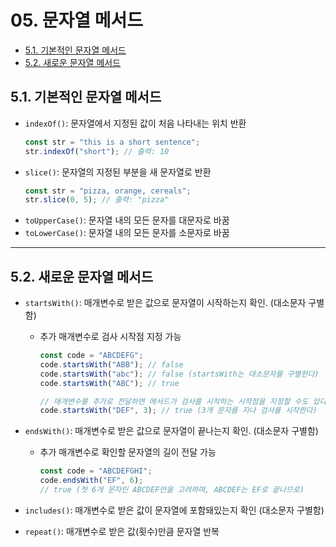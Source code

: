 # 05. 문자열 메서드

- [5.1. 기본적인 문자열 메서드](#51-기본적인-문자열-메서드)
- [5.2. 새로운 문자열 메서드](#52-새로운-문자열-메서드)

## 5.1. 기본적인 문자열 메서드

- `indexOf()`: 문자열에서 지정된 값이 처음 나타내는 위치 반환
  ```jsx
  const str = "this is a short sentence";
  str.indexOf("short"); // 출력: 10
  ```
- `slice()`: 문자열의 지정된 부분을 새 문자열로 반환
  ```jsx
  const str = "pizza, orange, cereals";
  str.slice(0, 5); // 출력: "pizza"
  ```
- `toUpperCase()`: 문자열 내의 모든 문자를 대문자로 바꿈
- `toLowerCase()`: 문자열 내의 모든 문자를 소문자로 바꿈

---

## 5.2. 새로운 문자열 메서드

- `startsWith()`: 매개변수로 받은 값으로 문자열이 시작하는지 확인. (대소문자 구별함)

  - 추가 매개변수로 검사 시작점 지정 가능

    ```jsx
    const code = "ABCDEFG";
    code.startsWith("ABB"); // false
    code.startsWith("abc"); // false (startsWith는 대소문자를 구별한다)
    code.startsWith("ABC"); // true

    // 매개변수를 추가로 전달하면 메서드가 검사를 시작하는 시작점을 지정할 수도 있다.
    code.startsWith("DEF", 3); // true (3개 문자를 지나 검사를 시작한다)
    ```

- `endsWith()`: 매개변수로 받은 값으로 문자열이 끝나는지 확인. (대소문자 구별함)
  - 추가 매개변수로 확인할 문자열의 길이 전달 가능
    ```jsx
    const code = "ABCDEFGHI";
    code.endsWith("EF", 6);
    // true (첫 6개 문자인 ABCDEF만을 고려하며, ABCDEF는 EF로 끝나므로)
    ```
- `includes()`: 매개변수로 받은 값이 문자열에 포함돼있는지 확인 (대소문자 구별함)
- `repeat()`: 매개변수로 받은 값(횟수)만큼 문자열 반복
